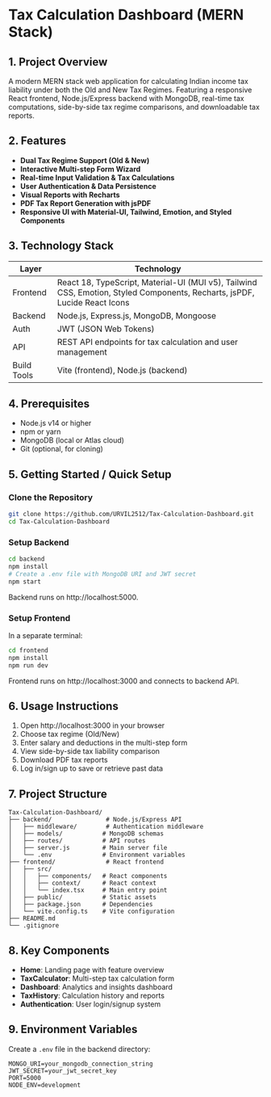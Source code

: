 # Tax Calculation Dashboard (MERN Stack)

## 1. Project Overview
A modern MERN stack web application for calculating Indian income tax liability under both the Old and New Tax Regimes. Featuring a responsive React frontend, Node.js/Express backend with MongoDB, real-time tax computations, side-by-side tax regime comparisons, and downloadable tax reports.

## 2. Features
- **Dual Tax Regime Support (Old & New)**
- **Interactive Multi-step Form Wizard**
- **Real-time Input Validation & Tax Calculations**
- **User Authentication & Data Persistence**
- **Visual Reports with Recharts**
- **PDF Tax Report Generation with jsPDF**
- **Responsive UI with Material-UI, Tailwind, Emotion, and Styled Components**

## 3. Technology Stack
| Layer | Technology |
|-------|------------|
| Frontend | React 18, TypeScript, Material-UI (MUI v5), Tailwind CSS, Emotion, Styled Components, Recharts, jsPDF, Lucide React Icons |
| Backend | Node.js, Express.js, MongoDB, Mongoose |
| Auth | JWT (JSON Web Tokens) |
| API | REST API endpoints for tax calculation and user management |
| Build Tools | Vite (frontend), Node.js (backend) |

## 4. Prerequisites
- Node.js v14 or higher
- npm or yarn
- MongoDB (local or Atlas cloud)
- Git (optional, for cloning)

## 5. Getting Started / Quick Setup

### Clone the Repository
```bash
git clone https://github.com/URVIL2512/Tax-Calculation-Dashboard.git
cd Tax-Calculation-Dashboard
```

### Setup Backend
```bash
cd backend
npm install
# Create a .env file with MongoDB URI and JWT secret
npm start
```
Backend runs on http://localhost:5000.

### Setup Frontend
In a separate terminal:
```bash
cd frontend
npm install
npm run dev
```
Frontend runs on http://localhost:3000 and connects to backend API.

## 6. Usage Instructions
1. Open http://localhost:3000 in your browser
2. Choose tax regime (Old/New)
3. Enter salary and deductions in the multi-step form
4. View side-by-side tax liability comparison
5. Download PDF tax reports
6. Log in/sign up to save or retrieve past data

## 7. Project Structure
```
Tax-Calculation-Dashboard/
├── backend/               # Node.js/Express API
│   ├── middleware/        # Authentication middleware
│   ├── models/           # MongoDB schemas
│   ├── routes/           # API routes
│   ├── server.js         # Main server file
│   └── .env              # Environment variables
├── frontend/              # React frontend
│   ├── src/
│   │   ├── components/   # React components
│   │   ├── context/      # React context
│   │   └── index.tsx     # Main entry point
│   ├── public/           # Static assets
│   ├── package.json      # Dependencies
│   └── vite.config.ts    # Vite configuration
├── README.md
└── .gitignore
```

## 8. Key Components
- **Home**: Landing page with feature overview
- **TaxCalculator**: Multi-step tax calculation form
- **Dashboard**: Analytics and insights dashboard
- **TaxHistory**: Calculation history and reports
- **Authentication**: User login/signup system

## 9. Environment Variables
Create a `.env` file in the backend directory:
```env
MONGO_URI=your_mongodb_connection_string
JWT_SECRET=your_jwt_secret_key
PORT=5000
NODE_ENV=development
```
